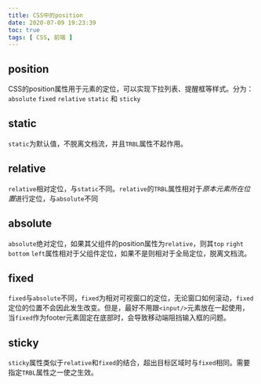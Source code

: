 ```yaml
---
title: CSS中的position
date: 2020-07-09 19:23:39
toc: true
tags: [ CSS, 前端 ]
---
```


## position

CSS的position属性用于元素的定位，可以实现下拉列表、提醒框等样式。分为：`absolute` `fixed` `relative` `static` 和 `sticky`

<!-- more -->

## static

`static`为默认值，不脱离文档流，并且`TRBL`属性不起作用。

## relative

`relative`相对定位，与`static`不同。`relative`的`TRBL`属性相对于*原本元素所在位置*进行定位，与`absolute`不同

## absolute

`absolute`绝对定位，如果其父组件的position属性为`relative`，则其`top` `right` `bottom` `left`属性相对于父组件定位，如果不是则相对于全局定位，脱离文档流。

## fixed

`fixed`与`absolute`不同，`fixed`为相对可视窗口的定位，无论窗口如何滚动，`fixed`定位的位置不会因此发生改变。但是，最好不用跟`<input/>`元素放在一起使用，当`fixed`作为footer元素固定在底部时，会导致移动端阻挡输入框的问题。

## sticky

`sticky`属性类似于`relative`和`fixed`的结合，超出目标区域时与`fixed`相同。需要指定`TRBL`属性之一使之生效。
